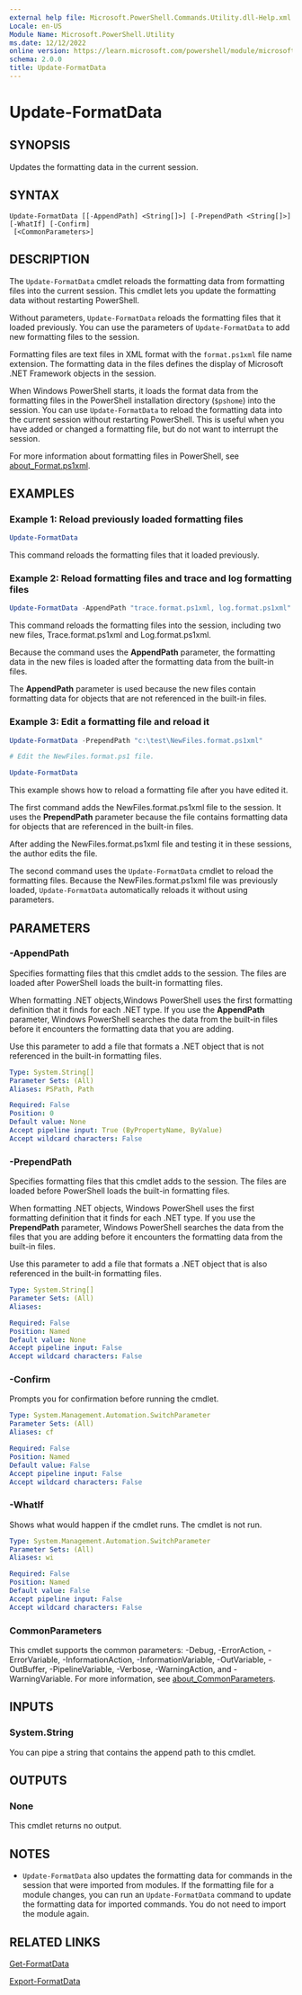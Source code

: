 ```yaml
---
external help file: Microsoft.PowerShell.Commands.Utility.dll-Help.xml
Locale: en-US
Module Name: Microsoft.PowerShell.Utility
ms.date: 12/12/2022
online version: https://learn.microsoft.com/powershell/module/microsoft.powershell.utility/update-formatdata?view=powershell-5.1&WT.mc_id=ps-gethelp
schema: 2.0.0
title: Update-FormatData
---
```


# Update-FormatData

## SYNOPSIS
Updates the formatting data in the current session.

## SYNTAX

```
Update-FormatData [[-AppendPath] <String[]>] [-PrependPath <String[]>] [-WhatIf] [-Confirm]
 [<CommonParameters>]
```

## DESCRIPTION

The `Update-FormatData` cmdlet reloads the formatting data from formatting files into the current
session. This cmdlet lets you update the formatting data without restarting PowerShell.

Without parameters, `Update-FormatData` reloads the formatting files that it loaded previously.
You can use the parameters of `Update-FormatData` to add new formatting files to the session.

Formatting files are text files in XML format with the `format.ps1xml` file name extension. The
formatting data in the files defines the display of Microsoft .NET Framework objects in the session.

When Windows PowerShell starts, it loads the format data from the formatting files in the PowerShell
installation directory (`$pshome`) into the session. You can use `Update-FormatData` to reload the
formatting data into the current session without restarting PowerShell. This is useful when you have
added or changed a formatting file, but do not want to interrupt the session.

For more information about formatting files in PowerShell, see [about_Format.ps1xml](../Microsoft.PowerShell.Core/About/about_Format.ps1xml.md).

## EXAMPLES

### Example 1: Reload previously loaded formatting files

```powershell
Update-FormatData
```

This command reloads the formatting files that it loaded previously.

### Example 2: Reload formatting files and trace and log formatting files

```powershell
Update-FormatData -AppendPath "trace.format.ps1xml, log.format.ps1xml"
```

This command reloads the formatting files into the session, including two new files,
Trace.format.ps1xml and Log.format.ps1xml.

Because the command uses the **AppendPath** parameter, the formatting data in the new files is loaded
after the formatting data from the built-in files.

The **AppendPath** parameter is used because the new files contain formatting data for objects that
are not referenced in the built-in files.

### Example 3: Edit a formatting file and reload it

```powershell
Update-FormatData -PrependPath "c:\test\NewFiles.format.ps1xml"

# Edit the NewFiles.format.ps1 file.

Update-FormatData
```

This example shows how to reload a formatting file after you have edited it.

The first command adds the NewFiles.format.ps1xml file to the session. It uses the **PrependPath**
parameter because the file contains formatting data for objects that are referenced in the built-in
files.

After adding the NewFiles.format.ps1xml file and testing it in these sessions, the author edits the
file.

The second command uses the `Update-FormatData` cmdlet to reload the formatting files. Because the
NewFiles.format.ps1xml file was previously loaded, `Update-FormatData` automatically reloads it
without using parameters.

## PARAMETERS

### -AppendPath

Specifies formatting files that this cmdlet adds to the session. The files are loaded after
PowerShell loads the built-in formatting files.

When formatting .NET objects,Windows PowerShell uses the first formatting definition that it finds
for each .NET type. If you use the **AppendPath** parameter, Windows PowerShell searches the data
from the built-in files before it encounters the formatting data that you are adding.

Use this parameter to add a file that formats a .NET object that is not referenced in the built-in
formatting files.

```yaml
Type: System.String[]
Parameter Sets: (All)
Aliases: PSPath, Path

Required: False
Position: 0
Default value: None
Accept pipeline input: True (ByPropertyName, ByValue)
Accept wildcard characters: False
```

### -PrependPath

Specifies formatting files that this cmdlet adds to the session. The files are loaded before
PowerShell loads the built-in formatting files.

When formatting .NET objects, Windows PowerShell uses the first formatting definition that it finds
for each .NET type. If you use the **PrependPath** parameter, Windows PowerShell searches the data
from the files that you are adding before it encounters the formatting data from the built-in files.

Use this parameter to add a file that formats a .NET object that is also referenced in the built-in
formatting files.

```yaml
Type: System.String[]
Parameter Sets: (All)
Aliases:

Required: False
Position: Named
Default value: None
Accept pipeline input: False
Accept wildcard characters: False
```

### -Confirm

Prompts you for confirmation before running the cmdlet.

```yaml
Type: System.Management.Automation.SwitchParameter
Parameter Sets: (All)
Aliases: cf

Required: False
Position: Named
Default value: False
Accept pipeline input: False
Accept wildcard characters: False
```

### -WhatIf

Shows what would happen if the cmdlet runs.
The cmdlet is not run.

```yaml
Type: System.Management.Automation.SwitchParameter
Parameter Sets: (All)
Aliases: wi

Required: False
Position: Named
Default value: False
Accept pipeline input: False
Accept wildcard characters: False
```

### CommonParameters

This cmdlet supports the common parameters: -Debug, -ErrorAction, -ErrorVariable,
-InformationAction, -InformationVariable, -OutVariable, -OutBuffer, -PipelineVariable, -Verbose,
-WarningAction, and -WarningVariable. For more information, see [about_CommonParameters](https://go.microsoft.com/fwlink/?LinkID=113216).

## INPUTS

### System.String

You can pipe a string that contains the append path to this cmdlet.

## OUTPUTS

### None

This cmdlet returns no output.

## NOTES

- `Update-FormatData` also updates the formatting data for commands in the session that were
  imported from modules. If the formatting file for a module changes, you can run an
  `Update-FormatData` command to update the formatting data for imported commands. You do not need
  to import the module again.

## RELATED LINKS

[Get-FormatData](Get-FormatData.md)

[Export-FormatData](Export-FormatData.md)
